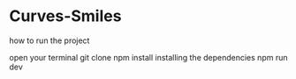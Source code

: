 # Curves-Smiles 
how to run the project 

open your terminal 
git clone <link  project> 
npm install  installing the dependencies
npm run dev
